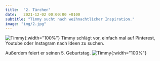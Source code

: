 ```yaml
---
title:  "2. Türchen"
date:   2021-12-02 00:00:00 +0100
subtitle: "Timmy sucht nach weihnachtlicher Inspiration."
image: "img/2.jpg"
---
```


![Timmy](../img/2.jpg){:width="100%"}
Timmy schlägt vor, einfach mal auf Pinterest, Youtube oder Instagram nach Ideen zu suchen.

Außerdem feiert er seinen 5. Geburtstag.
![Timmy](../img/birthday.jpg){:width="100%"}
